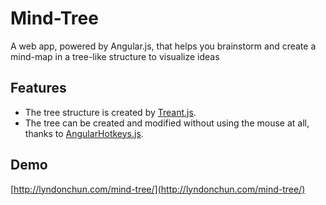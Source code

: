 # Mind-Tree
A web app, powered by Angular.js, that helps you brainstorm and create a mind-map in a tree-like structure to visualize ideas

## Features
* The tree structure is created by [Treant.js](http://fperucic.github.io/treant-js/).
* The tree can be created and modified without using the mouse at all, thanks to [AngularHotkeys.js](http://chieffancypants.github.io/angular-hotkeys/).

## Demo
[http://lyndonchun.com/mind-tree/](http://lyndonchun.com/mind-tree/)